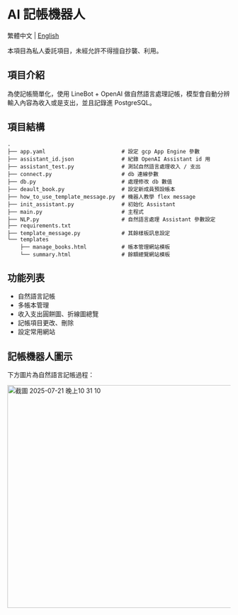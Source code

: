 # AI 記帳機器人

繁體中文 | [English](README.md)

本項目為私人委託項目，未經允許不得擅自抄襲、利用。

## 項目介紹

為使記帳簡單化，使用 LineBot + OpenAI 做自然語言處理記帳，模型會自動分辨輸入內容為收入或是支出，並且記錄進 PostgreSQL。

## 項目結構
```
.
├── app.yaml                        # 設定 gcp App Engine 參數
├── assistant_id.json               # 紀錄 OpenAI Assistant id 用
├── assistant_test.py               # 測試自然語言處理收入 / 支出
├── connect.py                      # db 連線參數
├── db.py                           # 處理修改 db 數值
├── deault_book.py                  # 設定新成員預設帳本
├── how_to_use_template_message.py  # 機器人教學 flex message
├── init_assistant.py               # 初始化 Assistant
├── main.py                         # 主程式
├── NLP.py                          # 自然語言處理 Assistant 參數設定
├── requirements.txt
├── template_message.py             # 其餘樣板訊息設定
└── templates
    ├── manage_books.html           # 帳本管理網站模板
    └── summary.html                # 餘額總覽網站模板
```
## 功能列表
- 自然語言記帳
- 多帳本管理
- 收入支出圓餅圖、折線圖總覽
- 記帳項目更改、刪除
- 設定常用網站

## 記帳機器人圖示
下方圖片為自然語言記帳過程：

<img width="545" height="502" alt="截圖 2025-07-21 晚上10 31 10" src="https://github.com/user-attachments/assets/e53fd37d-0c57-4ba4-9987-0b1ad0078c88" />
